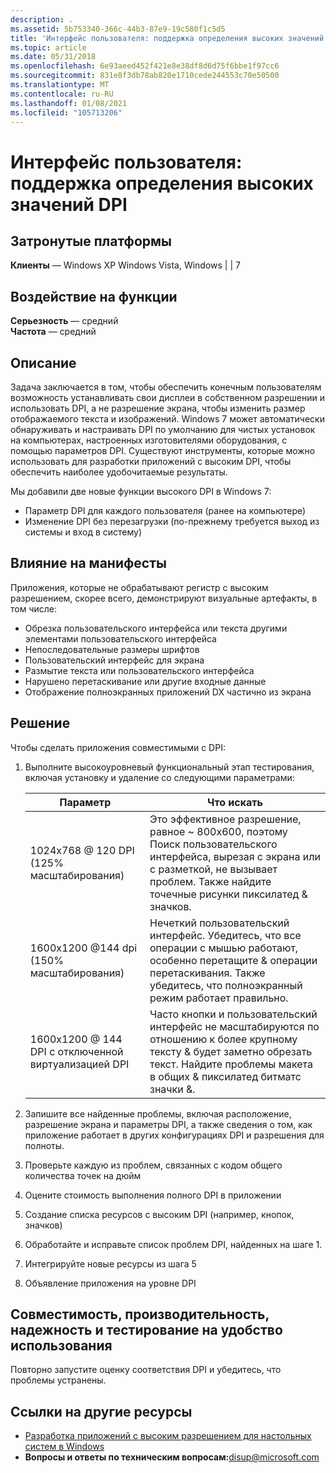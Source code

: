 ```yaml
---
description: .
ms.assetid: 5b753340-366c-44b3-87e9-19c580f1c5d5
title: 'Интерфейс пользователя: поддержка определения высоких значений DPI'
ms.topic: article
ms.date: 05/31/2018
ms.openlocfilehash: 6e93aeed452f421e8e38df8d6d75f6bbe1f97cc6
ms.sourcegitcommit: 831e8f3db78ab820e1710cede244553c70e50500
ms.translationtype: MT
ms.contentlocale: ru-RU
ms.lasthandoff: 01/08/2021
ms.locfileid: "105713206"
---
```

# <a name="user-interface---high-dpi-awareness"></a>Интерфейс пользователя: поддержка определения высоких значений DPI

## <a name="affected-platforms"></a>Затронутые платформы

 **Клиенты** — Windows XP Windows Vista, Windows \| \| 7  

## <a name="feature-impact"></a>Воздействие на функции

**Серьезность** — средний  
**Частота** — средний  

## <a name="description"></a>Описание

Задача заключается в том, чтобы обеспечить конечным пользователям возможность устанавливать свои дисплеи в собственном разрешении и использовать DPI, а не разрешение экрана, чтобы изменить размер отображаемого текста и изображений. Windows 7 может автоматически обнаруживать и настраивать DPI по умолчанию для чистых установок на компьютерах, настроенных изготовителями оборудования, с помощью параметров DPI. Существуют инструменты, которые можно использовать для разработки приложений с высоким DPI, чтобы обеспечить наиболее удобочитаемые результаты.

Мы добавили две новые функции высокого DPI в Windows 7:

-   Параметр DPI для каждого пользователя (ранее на компьютере)
-   Изменение DPI без перезагрузки (по-прежнему требуется выход из системы и вход в систему)

## <a name="manifestation-of-impact"></a>Влияние на манифесты

Приложения, которые не обрабатывают регистр с высоким разрешением, скорее всего, демонстрируют визуальные артефакты, в том числе:

-   Обрезка пользовательского интерфейса или текста другими элементами пользовательского интерфейса
-   Непоследовательные размеры шрифтов
-   Пользовательский интерфейс для экрана
-   Размытие текста или пользовательского интерфейса
-   Нарушено перетаскивание или другие входные данные
-   Отображение полноэкранных приложений DX частично из экрана

## <a name="solution"></a>Решение

Чтобы сделать приложения совместимыми с DPI:

1.  Выполните высокоуровневый функциональный этап тестирования, включая установку и удаление со следующими параметрами:

    | Параметр                                              | Что искать                                                                                                                                                      |
    |------------------------------------------------------|-----------------------------------------------------------------------------------------------------------------------------------------------------------------------|
    | 1024x768 @ 120 DPI (125% масштабирования)                    | Это эффективное разрешение, равное ~ 800x600, поэтому Поиск пользовательского интерфейса, вырезая с экрана или с разметкой, не вызывает проблем. Также найдите точечные рисунки пиксилатед & значков.                         |
    | 1600x1200 @144 dpi (150% масштабирования)                    | Нечеткий пользовательский интерфейс. Убедитесь, что все операции с мышью работают, особенно перетащите & операции перетаскивания. Также убедитесь, что полноэкранный режим работает правильно.                                     |
    | 1600x1200 @ 144 DPI с отключенной виртуализацией DPI | Часто кнопки и пользовательский интерфейс не масштабируются по отношению к более крупному тексту & будет заметно обрезать текст. Найдите проблемы макета в общих & пиксилатед битматс значки &. |

    

     

2.  Запишите все найденные проблемы, включая расположение, разрешение экрана и параметры DPI, а также сведения о том, как приложение работает в других конфигурациях DPI и разрешения для полноты.
3.  Проверьте каждую из проблем, связанных с кодом общего количества точек на дюйм
4.  Оцените стоимость выполнения полного DPI в приложении
5.  Создание списка ресурсов с высоким DPI (например, кнопок, значков)
6.  Обработайте и исправьте список проблем DPI, найденных на шаге 1.
7.  Интегрируйте новые ресурсы из шага 5
8.  Объявление приложения на уровне DPI

## <a name="compatibility-performance-reliability-and-usability-testing"></a>Совместимость, производительность, надежность и тестирование на удобство использования

Повторно запустите оценку соответствия DPI и убедитесь, что проблемы устранены.

## <a name="links-to-other-resources"></a>Ссылки на другие ресурсы

-   [Разработка приложений с высоким разрешением для настольных систем в Windows](../hidpi/high-dpi-desktop-application-development-on-windows.md)
-   **Вопросы и ответы по техническим вопросам:**<disup@microsoft.com>

 

 
